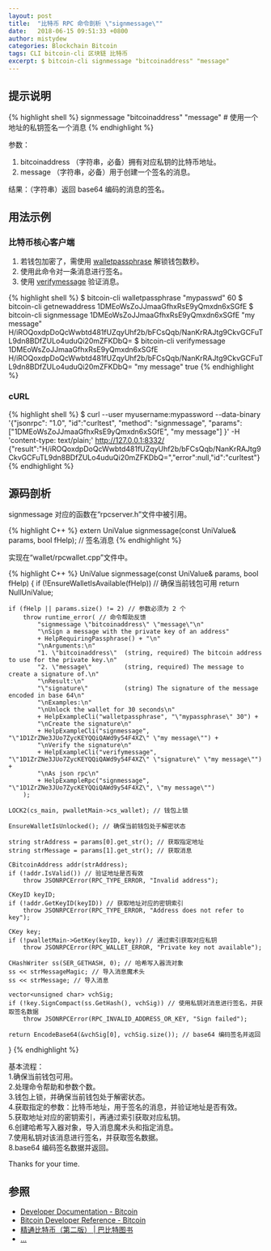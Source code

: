 ```yaml
---
layout: post
title:  "比特币 RPC 命令剖析 \"signmessage\""
date:   2018-06-15 09:51:33 +0800
author: mistydew
categories: Blockchain Bitcoin
tags: CLI bitcoin-cli 区块链 比特币
excerpt: $ bitcoin-cli signmessage "bitcoinaddress" "message"
---
```

## 提示说明

{% highlight shell %}
signmessage "bitcoinaddress" "message" # 使用一个地址的私钥签名一个消息
{% endhighlight %}

参数：<br>
1. bitcoinaddress （字符串，必备）拥有对应私钥的比特币地址。<br>
2. message （字符串，必备）用于创建一个签名的消息。

结果：（字符串）返回 base64 编码的消息的签名。

## 用法示例

### 比特币核心客户端

1. 若钱包加密了，需使用 [walletpassphrase](/2018/05/31/bitcoin-rpc-command-walletpassphrase) 解锁钱包数秒。<br>
2. 使用此命令对一条消息进行签名。<br>
3. 使用 [verifymessage](/2018/06/15/bitcoin-rpc-command-verifymessage) 验证消息。

{% highlight shell %}
$ bitcoin-cli walletpassphrase "mypasswd" 60
$ bitcoin-cli getnewaddress
1DMEoWsZoJJmaaGfhxRsE9yQmxdn6xSGfE
$ bitcoin-cli signmessage 1DMEoWsZoJJmaaGfhxRsE9yQmxdn6xSGfE "my message"
H/iROQoxdpDoQcWwbtd481fUZqyUhf2b/bFCsQqb/NanKrRAJtg9CkvGCFuTL9dn8BDfZULo4uduQi20mZFKDbQ=
$ bitcoin-cli verifymessage 1DMEoWsZoJJmaaGfhxRsE9yQmxdn6xSGfE H/iROQoxdpDoQcWwbtd481fUZqyUhf2b/bFCsQqb/NanKrRAJtg9CkvGCFuTL9dn8BDfZULo4uduQi20mZFKDbQ= "my message"
true
{% endhighlight %}

### cURL

{% highlight shell %}
$ curl --user myusername:mypassword --data-binary '{"jsonrpc": "1.0", "id":"curltest", "method": "signmessage", "params": ["1DMEoWsZoJJmaaGfhxRsE9yQmxdn6xSGfE", "my message"] }' -H 'content-type: text/plain;' http://127.0.0.1:8332/
{"result":"H/iROQoxdpDoQcWwbtd481fUZqyUhf2b/bFCsQqb/NanKrRAJtg9CkvGCFuTL9dn8BDfZULo4uduQi20mZFKDbQ=","error":null,"id":"curltest"}
{% endhighlight %}

## 源码剖析
signmessage 对应的函数在“rpcserver.h”文件中被引用。

{% highlight C++ %}
extern UniValue signmessage(const UniValue& params, bool fHelp); // 签名消息
{% endhighlight %}

实现在“wallet/rpcwallet.cpp”文件中。

{% highlight C++ %}
UniValue signmessage(const UniValue& params, bool fHelp)
{
    if (!EnsureWalletIsAvailable(fHelp)) // 确保当前钱包可用
        return NullUniValue;
    
    if (fHelp || params.size() != 2) // 参数必须为 2 个
        throw runtime_error( // 命令帮助反馈
            "signmessage \"bitcoinaddress\" \"message\"\n"
            "\nSign a message with the private key of an address"
            + HelpRequiringPassphrase() + "\n"
            "\nArguments:\n"
            "1. \"bitcoinaddress\"  (string, required) The bitcoin address to use for the private key.\n"
            "2. \"message\"         (string, required) The message to create a signature of.\n"
            "\nResult:\n"
            "\"signature\"          (string) The signature of the message encoded in base 64\n"
            "\nExamples:\n"
            "\nUnlock the wallet for 30 seconds\n"
            + HelpExampleCli("walletpassphrase", "\"mypassphrase\" 30") +
            "\nCreate the signature\n"
            + HelpExampleCli("signmessage", "\"1D1ZrZNe3JUo7ZycKEYQQiQAWd9y54F4XZ\" \"my message\"") +
            "\nVerify the signature\n"
            + HelpExampleCli("verifymessage", "\"1D1ZrZNe3JUo7ZycKEYQQiQAWd9y54F4XZ\" \"signature\" \"my message\"") +
            "\nAs json rpc\n"
            + HelpExampleRpc("signmessage", "\"1D1ZrZNe3JUo7ZycKEYQQiQAWd9y54F4XZ\", \"my message\"")
        );

    LOCK2(cs_main, pwalletMain->cs_wallet); // 钱包上锁

    EnsureWalletIsUnlocked(); // 确保当前钱包处于解密状态

    string strAddress = params[0].get_str(); // 获取指定地址
    string strMessage = params[1].get_str(); // 获取消息

    CBitcoinAddress addr(strAddress);
    if (!addr.IsValid()) // 验证地址是否有效
        throw JSONRPCError(RPC_TYPE_ERROR, "Invalid address");

    CKeyID keyID;
    if (!addr.GetKeyID(keyID)) // 获取地址对应的密钥索引
        throw JSONRPCError(RPC_TYPE_ERROR, "Address does not refer to key");

    CKey key;
    if (!pwalletMain->GetKey(keyID, key)) // 通过索引获取对应私钥
        throw JSONRPCError(RPC_WALLET_ERROR, "Private key not available");

    CHashWriter ss(SER_GETHASH, 0); // 哈希写入器流对象
    ss << strMessageMagic; // 导入消息魔术头
    ss << strMessage; // 导入消息

    vector<unsigned char> vchSig;
    if (!key.SignCompact(ss.GetHash(), vchSig)) // 使用私钥对消息进行签名，并获取签名数据
        throw JSONRPCError(RPC_INVALID_ADDRESS_OR_KEY, "Sign failed");

    return EncodeBase64(&vchSig[0], vchSig.size()); // base64 编码签名并返回
}
{% endhighlight %}

基本流程：<br>
1.确保当前钱包可用。<br>
2.处理命令帮助和参数个数。<br>
3.钱包上锁，并确保当前钱包处于解密状态。<br>
4.获取指定的参数：比特币地址，用于签名的消息，并验证地址是否有效。<br>
5.获取地址对应的密钥索引，再通过索引获取对应私钥。<br>
6.创建哈希写入器对象，导入消息魔术头和指定消息。<br>
7.使用私钥对该消息进行签名，并获取签名数据。<br>
8.base64 编码签名数据并返回。

Thanks for your time.

## 参照
* [Developer Documentation - Bitcoin](https://bitcoin.org/en/developer-documentation)
* [Bitcoin Developer Reference - Bitcoin](https://bitcoin.org/en/developer-reference#signmessage)
* [精通比特币（第二版） \| 巴比特图书](http://book.8btc.com/masterbitcoin2cn)
* [...](https://github.com/mistydew/blockchain)
